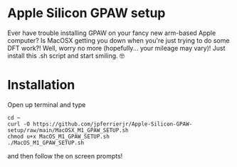 # Apple Silicon GPAW setup
Ever have trouble installing GPAW on your fancy new arm-based Apple computer? Is MacOSX getting you down when you're just trying to do some DFT work?! Well, worry no more (hopefully... your mileage may vary)! Just install this .sh script and start smiling. 🤓

# Installation
Open up terminal and type
```
cd ~
curl -O https://github.com/jpferrierjr/Apple-Silicon-GPAW-setup/raw/main/MacOSX_M1_GPAW_SETUP.sh
chmod u+x MacOS_M1_GPAW_SETUP.sh
./MacOS_M1_GPAW_SETUP.sh
```
and then follow the on screen prompts!
